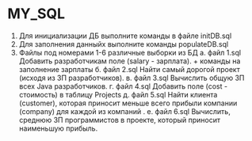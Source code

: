 # MY_SQL

1. Для инициализации ДБ выполните команды в файле initDB.sql
2. Для заполнения данныйх выполните команды populateDB.sql
3. Файлы под номерами 1-6 различные выборки из БД
 а. файл 1.sql Добавить разработчикам поле (salary - зарплата). + команды на заполнение зарплаты
 б. файл 2.sql Найти самый дорогой проект (исходя из ЗП разработчиков).
 в. файл 3.sql Вычислить общую ЗП всех Java разработчиков.
 г. файл 4.sql Добавить поле (cost - стоимость) в таблицу Projects 
 д. файл 5.sql Найти клиента (customer), которая приносит меньше всего прибыли компании (company) для каждой из компаний .
 е. файл 6.sql Вычислить, среднюю ЗП программистов в проекте, который приносит наименьшую прибыль.
